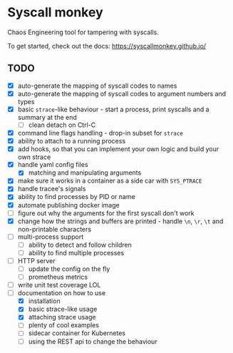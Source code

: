 # Syscall monkey

Chaos Engineering tool for tampering with syscalls.

To get started, check out the docs: https://syscallmonkey.github.io/


## TODO

- [x] auto-generate the mapping of syscall codes to names
- [x] auto-generate the mapping of syscall codes to argument numbers and types
- [x] basic `strace`-like behaviour - start a process, print syscalls and a summary at the end
  - [ ] clean detach on Ctrl-C
- [x] command line flags handling - drop-in subset for `strace`
- [x] ability to attach to a running process
- [x] add hooks, so that you can implement your own logic and build your own strace
- [x] handle yaml config files
  - [x] matching and manipulating arguments
- [x] make sure it works in a container as a side car with `SYS_PTRACE`
- [x] handle tracee's signals
- [x] ability to find processes by PID or name
- [x] automate publishing docker image
- [ ] figure out why the arguments for the first syscall don't work
- [x] change how the strings and buffers are printed - handle `\n`, `\r`, `\t` and non-printable characters
- [ ] multi-process support
  - [ ] ability to detect and follow children
  - [ ] ability to find multiple processes
- [ ] HTTP server
  - [ ] update the config on the fly
  - [ ] prometheus metrics
- [ ] write unit test coverage LOL
- [ ] documentation on how to use
  - [x] installation
  - [x] basic strace-like usage
  - [x] attaching strace usage
  - [ ] plenty of cool examples
  - [ ] sidecar container for Kubernetes
  - [ ] using the REST api to change the behaviour
